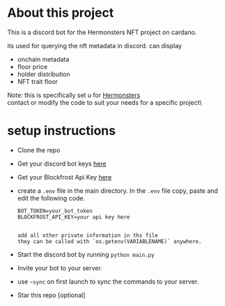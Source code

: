 # About this project
This is a discord bot for the Hermonsters NFT project on cardano.

its used for querying the nft metadata in discord.
can display 
- onchain metadata
- floor price
- holder distribution
- NFT trait floor

Note: this is specifically set u for [Hermonsters](https://hermonsters.com)\
contact or modify the code to suit your needs for a specific project\

# setup instructions
 - Clone the repo
 - Get your discord bot keys [here](https://discord.com/developers/)
 - Get your Blockfrost Api Key [here](https://blockfrost.io/)
 - create a `.env` file in the main directory. 
   In the `.env` file copy, paste and edit the following code.
   ```
   BOT_TOKEN=your_bot_token
   BLOCKFROST_API_KEY=your api key here


   add all other private information in ths file
   they can be called with `os.getenv(VARIABLENAME)` anywhere.
   ```
 - Start the discord bot by running `python main.py`
 - Invite your bot to your server.
 - use `~sync` on first launch to sync the commands to your server.

 - Star this repo [optional]
